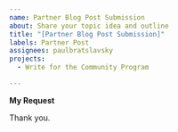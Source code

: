 ```yaml
---
name: Partner Blog Post Submission
about: Share your topic idea and outline
title: "[Partner Blog Post Submission]"
labels: Partner Post
assignees: paulbratslavsky
projects: 
  - Write for the Community Program

---
```


**My Request**
<!--
Hello 👋 

When you're ready and have your topic topic, please provide the following
- company name
- title 
- brief outline of topic you are going to cover.

When writing your outline, mention the problem you're tackling, how you're approaching it differently, and the kind of impact or new insights your readers can expect.

Once you have completed your outline, tag me @paulbratslavsky and I will review your proposal and reach out with next step.

-->


Thank you.
